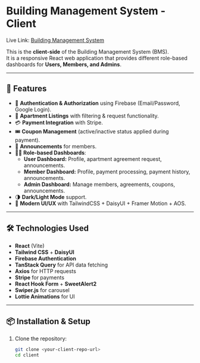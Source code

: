 # Building Management System - Client

Live Link: [Building Management System](https://building-management-project.web.app/)

This is the **client-side** of the Building Management System (BMS).  
It is a responsive React web application that provides different role-based dashboards for **Users, Members, and Admins**.  

---

## 🚀 Features
- 🔑 **Authentication & Authorization** using Firebase (Email/Password, Google Login).
- 🏢 **Apartment Listings** with filtering & request functionality.
- 💳 **Payment Integration** with Stripe.
- 🎟️ **Coupon Management** (active/inactive status applied during payment).
- 📢 **Announcements** for members.
- 👨‍💻 **Role-based Dashboards**:
  - **User Dashboard:** Profile, apartment agreement request, announcements.
  - **Member Dashboard:** Profile, payment processing, payment history, announcements.
  - **Admin Dashboard:** Manage members, agreements, coupons, announcements.
- 🌗 **Dark/Light Mode** support.
- 🎨 **Modern UI/UX** with TailwindCSS + DaisyUI + Framer Motion + AOS.

---

## 🛠️ Technologies Used
- **React** (Vite)
- **Tailwind CSS** + **DaisyUI**
- **Firebase Authentication**
- **TanStack Query** for API data fetching
- **Axios** for HTTP requests
- **Stripe** for payments
- **React Hook Form** + **SweetAlert2**
- **Swiper.js** for carousel
- **Lottie Animations** for UI

---

## 📦 Installation & Setup
1. Clone the repository:
   ```bash
   git clone <your-client-repo-url>
   cd client
